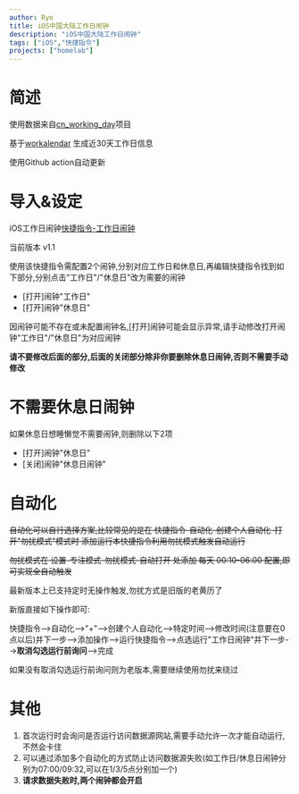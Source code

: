 ```yaml
---
author: Ryo
title: iOS中国大陆工作日闹钟
description: "iOS中国大陆工作日闹钟"
tags: ["iOS","快捷指令"]
projects: ["homelab"]
---
```

# 简述

使用数据来自[cn_working_day](https://github.com/RyoLee/cn_working_day)项目

基于[workalendar](https://github.com/workalendar/workalendar) 生成近30天工作日信息

使用Github action自动更新

# 导入&设定

iOS工作日闹钟[快捷指令-工作日闹钟](https://www.icloud.com/shortcuts/5ff1633342da40b4951e87c8551a0aa7)

当前版本 v1.1

使用该快捷指令需配置2个闹钟,分别对应工作日和休息日,再编辑快捷指令找到如下部分,分别点击"工作日"/"休息日"改为需要的闹钟
- [打开]闹钟"工作日"
- [打开]闹钟"休息日"

因闹钟可能不存在或未配置闹钟名,[打开]闹钟可能会显示异常,请手动修改打开闹钟"工作日"/"休息日"为对应闹钟

**请不要修改后面的部分,后面的关闭部分除非你要删除休息日闹钟,否则不需要手动修改**

# 不需要休息日闹钟

如果休息日想睡懒觉不需要闹钟,则删除以下2项
- [打开]闹钟"休息日"
- [关闭]闹钟"休息日闹钟"

# 自动化
~~自动化可以自行选择方案,比较常见的是在 快捷指令-自动化-创建个人自动化-打开"勿扰模式"模式时 添加运行本快捷指令利用勿扰模式触发自动运行~~

~~勿扰模式在 设置-专注模式-勿扰模式-自动打开 处添加 每天 00:10-06:00 配置,即可实现全自动触发~~

最新版本上已支持定时无操作触发,勿扰方式是旧版的老黄历了

新版直接如下操作即可:

快捷指令-->自动化-->"+"-->创建个人自动化-->特定时间-->修改时间(注意要在0点以后)并下一步-->添加操作-->运行快捷指令-->点选运行"工作日闹钟"并下一步-->**取消勾选运行前询问**-->完成

如果没有取消勾选运行前询问则为老版本,需要继续使用勿扰来绕过

# 其他

1. 首次运行时会询问是否运行访问数据源网站,需要手动允许一次才能自动运行,不然会卡住
2. 可以通过添加多个自动化的方式防止访问数据源失败(如工作日/休息日闹钟分别为07:00/09:32,可以在1/3/5点分别加一个)
3. **请求数据失败时,两个闹钟都会开启**
